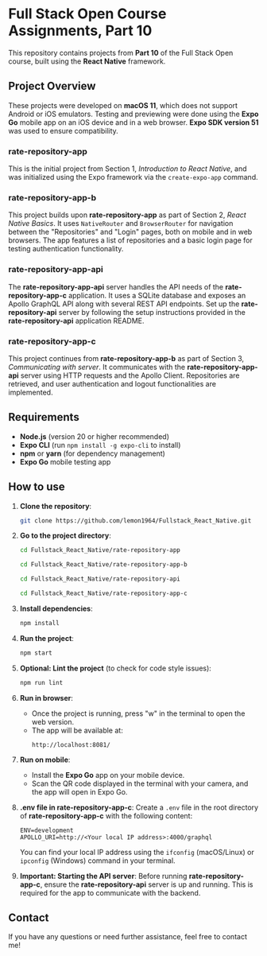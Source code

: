 # Full Stack Open Course Assignments, Part 10

This repository contains projects from **Part 10** of the Full Stack Open course, built using the **React Native** framework.

## Project Overview

These projects were developed on **macOS 11**, which does not support Android or iOS emulators. Testing and previewing were done using the **Expo Go** mobile app on an iOS device and in a web browser. **Expo SDK version 51** was used to ensure compatibility.

### **rate-repository-app**

This is the initial project from Section 1, *Introduction to React Native*, and was initialized using the Expo framework via the `create-expo-app` command.

### **rate-repository-app-b**

This project builds upon **rate-repository-app** as part of Section 2, *React Native Basics*. It uses `NativeRouter` and `BrowserRouter` for navigation between the "Repositories" and "Login" pages, both on mobile and in web browsers. The app features a list of repositories and a basic login page for testing authentication functionality.

### **rate-repository-app-api**

The **rate-repository-app-api** server handles the API needs of the **rate-repository-app-c** application. It uses a SQLite database and exposes an Apollo GraphQL API along with several REST API endpoints. Set up the **rate-repository-api** server by following the setup instructions provided in the **rate-repository-api** application README.

### **rate-repository-app-c**

This project continues from **rate-repository-app-b** as part of Section 3, *Communicating with server*. It communicates with the **rate-repository-app-api** server using HTTP requests and the Apollo Client. Repositories are retrieved, and user authentication and logout functionalities are implemented.

## Requirements

- **Node.js** (version 20 or higher recommended)
- **Expo CLI** (run `npm install -g expo-cli` to install)
- **npm** or **yarn** (for dependency management)
- **Expo Go** mobile testing app

## How to use

1. **Clone the repository**:
    ```sh
    git clone https://github.com/lemon1964/Fullstack_React_Native.git
    ```

2. **Go to the project directory**:
    ```sh
    cd Fullstack_React_Native/rate-repository-app
    ```
    ```sh
    cd Fullstack_React_Native/rate-repository-app-b
    ```
    ```sh
    cd Fullstack_React_Native/rate-repository-api
    ```
    ```sh
    cd Fullstack_React_Native/rate-repository-app-c
    ```

3. **Install dependencies**:
    ```sh
    npm install
    ```

4. **Run the project**:
    ```sh
    npm start
    ```

5. **Optional: Lint the project** (to check for code style issues):
    ```sh
    npm run lint
    ```

6. **Run in browser**:
    - Once the project is running, press "w" in the terminal to open the web version.
    - The app will be available at:
      ```
      http://localhost:8081/
      ```

7. **Run on mobile**:
    - Install the **Expo Go** app on your mobile device.
    - Scan the QR code displayed in the terminal with your camera, and the app will open in Expo Go.

8. **.env file in rate-repository-app-c**:
    Create a `.env` file in the root directory of **rate-repository-app-c** with the following content:
    ```
    ENV=development
    APOLLO_URI=http://<Your local IP address>:4000/graphql
    ```
    You can find your local IP address using the `ifconfig` (macOS/Linux) or `ipconfig` (Windows) command in your terminal.

9. **Important: Starting the API server**:
    Before running **rate-repository-app-c**, ensure the **rate-repository-api** server is up and running. This is required for the app to communicate with the backend.

## Contact

If you have any questions or need further assistance, feel free to contact me!

